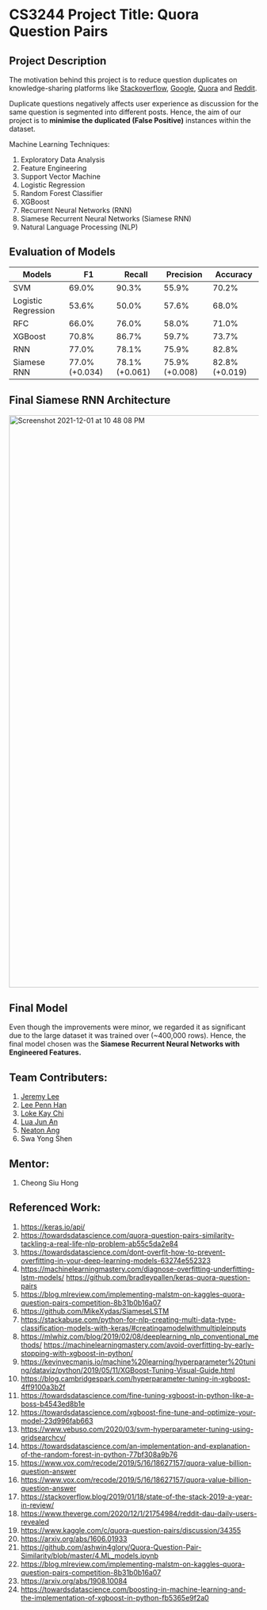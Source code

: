 # CS3244 Project Title: Quora Question Pairs

## Project Description

The motivation behind this project is to reduce question duplicates on knowledge-sharing platforms like [Stackoverflow](https://stackoverflow.com/), [Google](https://google.com), [Quora](https://www.quora.com/) and [Reddit](https://www.reddit.com/).

Duplicate questions negatively affects user experience as discussion for the same question is segmented into different posts. Hence, the aim of our project is to **minimise the duplicated (False Positive)** instances within the dataset.

Machine Learning Techniques:
1. Exploratory Data Analysis
2. Feature Engineering
3. Support Vector Machine
4. Logistic Regression
5. Random Forest Classifier
6. XGBoost
7. Recurrent Neural Networks (RNN)
8. Siamese Recurrent Neural Networks (Siamese RNN)
9. Natural Language Processing (NLP)

## Evaluation of Models
| **Models** | **F1** | **Recall** | **Precision** | **Accuracy** |
| ------------- | ------------- | ------------- | ------------- | ------------- |
| SVM | 69.0%  | 90.3%  | 55.9%  | 70.2%  |
| Logistic Regression | 53.6%  | 50.0%  | 57.6%  | 68.0%  |
| RFC | 66.0%  | 76.0%  | 58.0%  | 71.0%  |
| XGBoost | 70.8%  | 86.7%  | 59.7%  | 73.7%  |
| RNN | 77.0% | 78.1%  | 75.9%  | 82.8% |
| Siamese RNN | 77.0% (+0.034) | 78.1% (+0.061)  | 75.9% (+0.008)  | 82.8% (+0.019) |

## Final Siamese RNN Architecture
<img width="1154" alt="Screenshot 2021-12-01 at 10 48 08 PM" src="https://user-images.githubusercontent.com/65394783/144255954-3db8717c-71ec-453d-8608-96c01cd16f2a.png">

## Final Model
Even though the improvements were minor, we regarded it as significant due to the large dataset it was trained over (~400,000 rows). Hence, the final model chosen was the **Siamese Recurrent Neural Networks with Engineered Features.**

## Team Contributers:
1. [Jeremy Lee](https://github.com/jlxw48)
2. [Lee Penn Han](https://github.com/pennhanlee)
3. [Loke Kay Chi](https://github.com/kaychiiiii)
4. [Lua Jun An](https://github.com/luajunan)
5. [Neaton Ang](https://github.com/neatonang)
6. Swa Yong Shen

## Mentor: 
1. Cheong Siu Hong

## Referenced Work:
1. https://keras.io/api/
2. https://towardsdatascience.com/quora-question-pairs-similarity-tackling-a-real-life-nlp-problem-ab55c5da2e84
3. https://towardsdatascience.com/dont-overfit-how-to-prevent-overfitting-in-your-deep-learning-models-63274e552323
4. https://machinelearningmastery.com/diagnose-overfitting-underfitting-lstm-models/ https://github.com/bradleypallen/keras-quora-question-pairs
5. https://blog.mlreview.com/implementing-malstm-on-kaggles-quora-question-pairs-competition-8b31b0b16a07
6. https://github.com/MikeXydas/SiameseLSTM
7. https://stackabuse.com/python-for-nlp-creating-multi-data-type-classification-models-with-keras/#creatingamodelwithmultipleinputs
8. https://mlwhiz.com/blog/2019/02/08/deeplearning_nlp_conventional_methods/ https://machinelearningmastery.com/avoid-overfitting-by-early-stopping-with-xgboost-in-python/
9. https://kevinvecmanis.io/machine%20learning/hyperparameter%20tuning/dataviz/python/2019/05/11/XGBoost-Tuning-Visual-Guide.html
10. https://blog.cambridgespark.com/hyperparameter-tuning-in-xgboost-4ff9100a3b2f
11. https://towardsdatascience.com/fine-tuning-xgboost-in-python-like-a-boss-b4543ed8b1e
12. https://towardsdatascience.com/xgboost-fine-tune-and-optimize-your-model-23d996fab663
13. https://www.vebuso.com/2020/03/svm-hyperparameter-tuning-using-gridsearchcv/
14. https://towardsdatascience.com/an-implementation-and-explanation-of-the-random-forest-in-python-77bf308a9b76
15. https://www.vox.com/recode/2019/5/16/18627157/quora-value-billion-question-answer 
16. https://www.vox.com/recode/2019/5/16/18627157/quora-value-billion-question-answer 
17. https://stackoverflow.blog/2019/01/18/state-of-the-stack-2019-a-year-in-review/ 
18. https://www.theverge.com/2020/12/1/21754984/reddit-dau-daily-users-revealed
19. https://www.kaggle.com/c/quora-question-pairs/discussion/34355
20. https://arxiv.org/abs/1606.01933
21. https://github.com/ashwin4glory/Quora-Question-Pair-Similarity/blob/master/4.ML_models.ipynb
22. https://blog.mlreview.com/implementing-malstm-on-kaggles-quora-question-pairs-competition-8b31b0b16a07
23. https://arxiv.org/abs/1908.10084
24. https://towardsdatascience.com/boosting-in-machine-learning-and-the-implementation-of-xgboost-in-python-fb5365e9f2a0       
